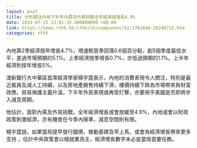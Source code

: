 ```yaml
---
layout: post
title: 分析關注內地下半年內需及外貿挑戰全年經濟或增長4.9%
date: 2024-07-15 13:01:35.000000000 +08:00
link: https://news.rthk.hk/rthk/ch/component/k2/1761640-20240715.htm
categories: rthk
---
```


內地第2季經濟按年增長4.7%，增速較首季回落0.6個百分點，創5個季度最低水平，差過市場預期的5.1%。上季經濟按季增長0.7%，亦低過預期的1.1%。上半年經濟則按年增長5%。

澳新銀行大中華區首席經濟學家楊宇霆表示，內地的消費表現令人關注，特別是最近裁員及減人工持續，以及房地產銷售持續下滑，樓價持續下跌為市場帶來負財富效應。貿易保護主義升溫，下半年外貿表現或再受打擊，亦要視乎美國是否即將步入減息周期。

他估計，面對內需及外貿挑戰，全年經濟增長或會放緩至4.9%，內地或會以財政政策刺激經濟，亦有機會在今季內降準，減息空間則有限。

楊宇霆說，如果當局提早發行國債，推動基建及早上馬，或會為經濟增長帶來更多支持 
 ，估計中央政策會以穩就業為主，經濟增長數字未必是當局首要任務。
